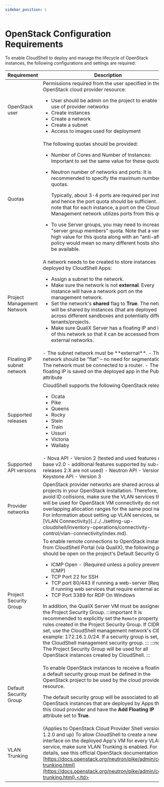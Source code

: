 ```yaml
---
sidebar_position: 1
---
```


# OpenStack Configuration Requirements

To enable CloudShell to deploy and manage the lifecycle of OpenStack instances, the following configurations and settings are required:

<table>
    <thead>
        <tr>
        <th>Requirement</th>
        <th>Description</th>
        </tr>
    </thead>
    <tbody>
        <tr>
            <td>OpenStack user</td>
            <td>
            Permissions required from the user specified in the OpenStack cloud provider resource:

- User should be admin on the project to enable the use of provider networks
- Create instances
- Create a network
- Create a subnet
- Access to images used for deployment
</td>
        </tr>
        <tr>
            <td>Quotas</td>
            <td>
            The following quotas should be provided:

- Number of Cores and Number of Instances: Important to set the same value for these quotas.
    
- Neutron number of networks and ports: It is recommended to specify the maximum number of quotas.
    
    Typically, about 3-4 ports are required per instance and hence the port quota should be sufficient. Also, note that for each instance, a port on the CloudShell Management network utilizes ports from this quota.
    
- To use Server groups, you may need to increase the "server group members" quota. Note that a very high value for this quota along with an "anti-affinity" policy would mean so many different hosts should be available.
</td>
        </tr>
        <tr>
            <td>Project Management Network</td>
            <td>
            A network needs to be created to store instances deployed by CloudShell Apps:

- Assign a subnet to the network.
- Make sure the network is not **external**. Every instance will have a network port on the management network.
- Set the network's **shared** flag to **True**. The network will be shared by instances (that are deployed across different sandboxes and potentially different tenants/projects.
- Make sure QualiX Server has a floating IP and is part of this network so that it can be accessed from external networks.
</td>
        </tr>
        <tr>
            <td>Floating IP subnet network</td>
            <td>
            - The subnet network must be **external**.
- The network should be "flat” – no need for segmentation.
- The network must be connected to a router.
- The floating IP is saved on the deployed app in the Public IP attribute
</td>
        </tr>
        <tr>
            <td>Supported releases</td>
            <td>
            CloudShell supports the following OpenStack releases:

- Ocata
- Pike
- Queens
- Rocky
- Stein
- Train
- Ussuri
- Victoria
- Wallaby
</td>
        </tr>
        <tr>
            <td>Supported API versions</td>
            <td>
            - Nova API - Version 2 (tested and used features of base v2.0 - additional features supported by sub-releases 2.X are not used)
- Neutron API - Version 2
- Keystone API - Version 3
</td>
        </tr>
        <tr>
            <td>Provider networks</td>
            <td>OpenStack provider networks are shared across all projects in your OpenStack installation. Therefore, to avoid ID collisions, make sure the VLAN services that will be used for OpenStack VM connectivity do not have overlapping allocation ranges for the same pool name. For information about setting up VLAN services, see [VLAN Connectivity](../../../setting-up-cloudshell/inventory-operations/connectivity-control/vlan-connectivity/index.md).</td>
        </tr>
        <tr>
            <td>Project Security Group</td>
            <td>
            To enable remote connections to OpenStack instances from CloudShell Portal (via QualiX), the following ports should be open on the project's Default Security Group:

- ICMP Open - (Required unless a policy prevents ICMP)
- TCP Port 22 for SSH
- TCP port 80/443 if running a web-server (Required if running web services that require external access)
- TCP Port 3389 for RDP On Windows

In addition, the QualiX Server VM must be assigned to the Project Security Group.
:::important
It is recommended to explicitly set the `Remote` property of the rules created in the Project Security Group. If CIDR is set, use the CloudShell management network's CIDR, for example: 172.16.1.0/24. If a security group is set, use the CloudShell management security group.
:::
:::note
The Project Security Group will be used for all OpenStack instances created by CloudShell.
:::
            </td>
        </tr>
        <tr>
            <td>Default Security Group</td>
            <td>
            To enable OpenStack instances to receive a floating IP, a default security group must be defined in the OpenStack project to be used by the cloud provider resource.

The default security group will be associated to all OpenStack instances that are deployed by Apps that use this cloud provider and have the **Add Floating IP** attribute set to **True**.
            </td>
        </tr>
        <tr>
            <td>VLAN Trunking</td>
            <td>(Applies to OpenStack Cloud Provider Shell version 1.2.0 and up) To allow CloudShell to create a new interface on the deployed App's VM for every VLAN service, make sure VLAN Trunking is enabled. For details, see this official OpenStack documentation page: [https://docs.openstack.org/neutron/pike/admin/config-trunking.html](https://docs.openstack.org/neutron/pike/admin/config-trunking.html).</td>
        </tr>
    </tbody>
</table>